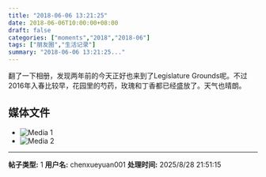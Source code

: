 ```yaml
---
title: "2018-06-06 13:21:25"
date: 2018-06-06T10:00:00+08:00
draft: false
categories: ["moments","2018","2018-06"]
tags: ["朋友圈","生活记录"]
summary: "2018-06-06 13:21:25..."
---
```


翻了一下相册，发现两年前的今天正好也来到了Legislature Grounds呢。不过2016年入春比较早，花园里的芍药，玫瑰和丁香都已经盛放了。天气也晴朗。

## 媒体文件

- ![Media 1](/Moments/photos/2018-06-06/201806061321250.jpg)
- ![Media 2](/Moments/photos/2018-06-06/201806061321251.jpg)

---

**帖子类型:** 1
**用户名:** chenxueyuan001
**处理时间:** 2025/8/28 21:51:15